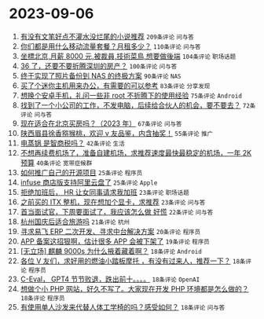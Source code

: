 # 2023-09-06

1. [有没有文笔好点不灌水没烂尾的小说推荐](https://www.v2ex.com/t/971268) `209条评论` `问与答`
1. [你们都是用什么移动流量套餐？月租多少？](https://www.v2ex.com/t/971356) `110条评论` `问与答`
1. [坐標北京,月薪 8000 元,被裁員,技術菜鳥,想要做後端](https://www.v2ex.com/t/971389) `104条评论` `职场话题`
1. [36 了，还要不要折腾深圳的房产？](https://www.v2ex.com/t/971403) `100条评论` `问与答`
1. [终于实现了照片备份到 NAS 的终极方案](https://www.v2ex.com/t/971308) `90条评论` `NAS`
1. [买了个迷你主机用来办公，有需要的可以参考](https://www.v2ex.com/t/971309) `83条评论` `分享发现`
1. [想换个安卓手机，礼问一些非 root 不折腾下的使用经验](https://www.v2ex.com/t/971315) `75条评论` `Android`
1. [找到了一个小公司的工作，不发电脑，后续给合伙人的机会，要不要去？](https://www.v2ex.com/t/971375) `72条评论` `问与答`
1. [现在适合在北京买房吗？（2023 年）](https://www.v2ex.com/t/971346) `67条评论` `问与答`
1. [陕西眉县徐香猕猴桃，欢迎 v 友品鉴，内含抽奖！](https://www.v2ex.com/t/971348) `55条评论` `推广`
1. [电蒸锅 是智商税吗？](https://www.v2ex.com/t/971448) `42条评论` `生活`
1. [不想再续费机场了，准备自建机场，求推荐速度最快最稳定的机场，一年 2K 预算](https://www.v2ex.com/t/971514) `40条评论` `宽带症候群`
1. [如何推广自己的开源项目](https://www.v2ex.com/t/971509) `25条评论` `程序员`
1. [infuse 商店版支持阿里云盘了](https://www.v2ex.com/t/971269) `25条评论` `Apple`
1. [拒绝加班后， HR 让女同事请求我加班](https://www.v2ex.com/t/971344) `23条评论` `职场话题`
1. [之前买的 ITX 整机，现在想加个显卡，求推荐](https://www.v2ex.com/t/971258) `23条评论` `问与答`
1. [首当面试官，下周要面试了，我应该怎么做 好慌](https://www.v2ex.com/t/971433) `22条评论` `问与答`
1. [杭州国庆后适合旅游吗](https://www.v2ex.com/t/971277) `21条评论` `杭州`
1. [寻求易飞 ERP 二次开发、寻求中台解决方案](https://www.v2ex.com/t/971279) `20条评论` `程序员`
1. [APP 备案这招狠啊，估计很多 APP 会被下架了](https://www.v2ex.com/t/971415) `19条评论` `程序员`
1. [[无立场] 麒麟 9000s 为什么掖着藏着啊？](https://www.v2ex.com/t/971397) `18条评论` `Android`
1. [各位 V 友们，求好用的燃油小踏板摩托 ，有没有过来人，推荐一下？](https://www.v2ex.com/t/971385) `18条评论` `程序员`
1. [C-Eval， GPT4 节节败退，跌出前十。。。。](https://www.v2ex.com/t/971319) `18条评论` `OpenAI`
1. [想做个小 PHP 网站，好久不写了。大家现在开发 PHP 环境都是怎么做的？](https://www.v2ex.com/t/971289) `18条评论` `程序员`
1. [有使用单人沙发来代替人体工学椅的吗？感受如何？](https://www.v2ex.com/t/971265) `18条评论` `问与答`
